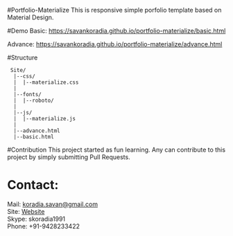 #Portfolio-Materialize
This is responsive simple porfolio template based on Material Design.

#Demo
Basic: https://savankoradia.github.io/portfolio-materialize/basic.html <br>

Advance: https://savankoradia.github.io/portfolio-materialize/advance.html

#Structure
```
 Site/
  |--css/
  |  |--materialize.css
  |
  |--fonts/
  |  |--roboto/
  |
  |--js/
  |  |--materialize.js
  |
  |--advance.html
  |--basic.html
```

#Contribution
This project started as fun learning. Any can contribute to this project by simply submitting Pull Requests.

# Contact:
Mail: koradia.savan@gmail.com<br>
Site: <a href="http://savankoradia.com">Website</a><br>
Skype: skoradia1991<br>
Phone: +91-9428233422<br>
